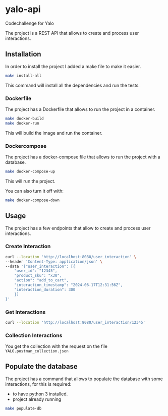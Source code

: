 # yalo-api

Codechallenge for Yalo

The project is a REST API that allows to create and process user interactions.

## Installation
In order to install the project I added a make file to make it easier.

```bash
make install-all
```

This command will install all the dependencies and run the tests.

### Dockerfile
The project has a Dockerfile that allows to run the project in a container.

```bash
make docker-build
make docker-run
```

This will build the image and run the container.

### Dockercompose

The project has a docker-compose file that allows to run the project with a database.

```bash
make docker-compose-up
```

This will run the project.

You can also turn it off with:

```bash
make docker-compose-down
```

## Usage

The project has a few endpoints that allow to create and process user interactions.

### Create Interaction

```bash
curl --location 'http://localhost:8080/user_interaction' \
--header 'Content-Type: application/json' \
--data '{"user_interaction": [{
    "user_id": "12345",
    "product_sku": "x30",
    "action": "add_to_cart",
    "interaction_timestamp": "2024-06-17T12:31:56Z",
    "interaction_duration": 300
    }]
}'
```

### Get Interactions

```bash
curl --location 'http://localhost:8080/user_interaction/12345'
```

### Collection Interactions

You get the collection with the request on the file `YALO.postman_collection.json`

## Populate the database

The project has a command that allows to populate the database with some interactions, for this is required:
*  to have python 3 installed.
* project already running

```bash
make populate-db
```